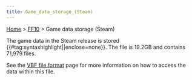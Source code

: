 ```yaml
---
title: Game_data_storage_(Steam)
---
```


[Home](../index.md) > [FF10](../FF10.md) > Game data storage (Steam)

The game data in the Steam release is stored {{\#tag:syntaxhighlight\|\|enclose=none}}. The file is 19.2GB and contains 71,979 files.

See the [VBF file format](FileFormat_VBF.md) page for more information on how to access the data within this file.
